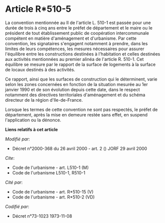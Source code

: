 # Article R*510-5

La convention mentionnée au II de l'article L. 510-1 est passée pour une durée de trois à cinq ans entre le préfet de
département et le maire ou le président de tout établissement public de coopération intercommunale compétent en matière
d'aménagement et d'urbanisme. Par cette convention, les signataires s'engagent notamment à prendre, dans les limites de leurs
compétences, les mesures nécessaires pour assurer l'équilibre entre les constructions destinées à l'habitation et celles
destinées aux activités mentionnées au premier alinéa de l'article R. 510-1. Cet équilibre se mesure par le rapport de la
surface de logements à la surface de locaux destinés à des activités.

Ce rapport, ainsi que les surfaces de construction qui le déterminent, varie selon les zones concernées en fonction de la
situation mesurée au 1er janvier 1990 et de son évolution depuis cette date, dans le respect notamment des directives
territoriales d'aménagement et du schéma directeur de la région d'Ile-de-France.

Lorsque les termes de cette convention ne sont pas respectés, le préfet de département, après la mise en demeure restée sans
effet, en suspend l'application ou la dénonce.

**Liens relatifs à cet article**

_Modifié par_:

  - Décret n°2000-368 du 26 avril 2000 - art. 2 () JORF 29 avril 2000

_Cite_:

  - Code de l'urbanisme - art. L510-1 (M)
  - Code de l'urbanisme L510-1, R510-1

_Cité par_:

  - Code de l'urbanisme - art. R*510-15 (V)
  - Code de l'urbanisme - art. R*510-2 (VD)

_Codifié par_:

  - Décret n°73-1023 1973-11-08
